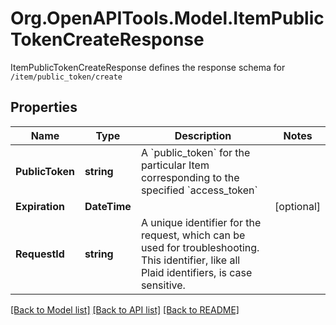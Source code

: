 # Org.OpenAPITools.Model.ItemPublicTokenCreateResponse
ItemPublicTokenCreateResponse defines the response schema for `/item/public_token/create`

## Properties

Name | Type | Description | Notes
------------ | ------------- | ------------- | -------------
**PublicToken** | **string** | A &#x60;public_token&#x60; for the particular Item corresponding to the specified &#x60;access_token&#x60; | 
**Expiration** | **DateTime** |  | [optional] 
**RequestId** | **string** | A unique identifier for the request, which can be used for troubleshooting. This identifier, like all Plaid identifiers, is case sensitive. | 

[[Back to Model list]](../README.md#documentation-for-models) [[Back to API list]](../README.md#documentation-for-api-endpoints) [[Back to README]](../README.md)

